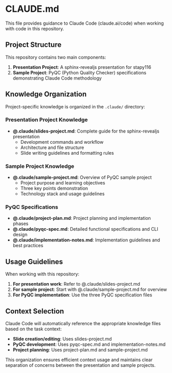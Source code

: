 # CLAUDE.md

This file provides guidance to Claude Code (claude.ai/code) when working with code in this repository.

## Project Structure

This repository contains two main components:

1. **Presentation Project**: A sphinx-revealjs presentation for stapy116
2. **Sample Project**: PyQC (Python Quality Checker) specifications demonstrating Claude Code methodology

## Knowledge Organization

Project-specific knowledge is organized in the `.claude/` directory:

### Presentation Project Knowledge
- **@.claude/slides-project.md**: Complete guide for the sphinx-revealjs presentation
  - Development commands and workflow
  - Architecture and file structure
  - Slide writing guidelines and formatting rules

### Sample Project Knowledge
- **@.claude/sample-project.md**: Overview of PyQC sample project
  - Project purpose and learning objectives
  - Three key points demonstration
  - Technology stack and usage guidelines

### PyQC Specifications
- **@.claude/project-plan.md**: Project planning and implementation phases
- **@.claude/pyqc-spec.md**: Detailed functional specifications and CLI design
- **@.claude/implementation-notes.md**: Implementation guidelines and best practices

## Usage Guidelines

When working with this repository:

1. **For presentation work**: Refer to @.claude/slides-project.md
2. **For sample project**: Start with @.claude/sample-project.md for overview
3. **For PyQC implementation**: Use the three PyQC specification files

## Context Selection

Claude Code will automatically reference the appropriate knowledge files based on the task context:

- **Slide creation/editing**: Uses slides-project.md
- **PyQC development**: Uses pyqc-spec.md and implementation-notes.md
- **Project planning**: Uses project-plan.md and sample-project.md

This organization ensures efficient context usage and maintains clear separation of concerns between the presentation and sample projects.